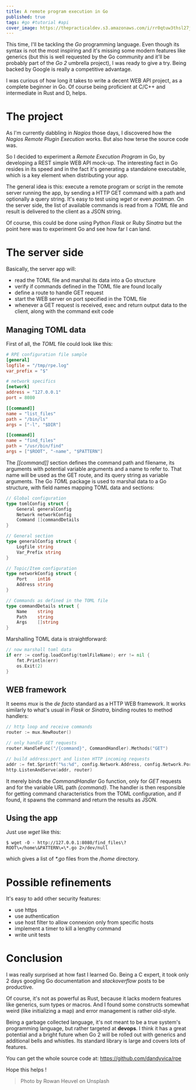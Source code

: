 ```yaml
---
title: A remote program execution in Go
published: true
tags: #go #tutorial #api
cover_image: https://thepracticaldev.s3.amazonaws.com/i/rr0qtuw3thsl27jsznsm.jpg
---
```


This time, I'll be tackling the _Go_ programming language. Even though its syntax is not the most inspiring and it's missing some modern features like generics (but this is well requested by the Go community and it'll be probably part of the _Go 2_ umbrella project), I was ready to give a try. Being backed by Google is really a competitive advantage.

I was curious of how long it takes to write a decent WEB API project, as a complete beginner in Go. Of course being proficient at C/C++ and intermediate in Rust and D, helps.

# The project

As I'm currently dabbling in _Nagios_ those days, I discovered how the _Nagios Remote Plugin Execution_ works. But also how terse the source code was. 

So I decided to experiment a _Remote Execution Program_ in Go, by developing a REST simple WEB API mock-up. The interesting fact in Go resides in its speed and in the fact it's generating a standalone executable, which is a key element when distributing your app.

The general idea is this: execute a remote program or script in the remote server running the app, by sending a HTTP GET command with a path and optionally a query string. It's easy to test using _wget_ or even _postman_. On the server side, the list of available commands is read from a _TOML_ file and result is delivered to the client as a JSON string.

Of course, this could be done using Python _Flask_ or Ruby _Sinatra_ but the point here was to experiment Go and see how far I can land.

# The server side

Basically, the server app will:

* read the TOML file and marshal its data into a Go structure
* verify if commands defined in the TOML file are found locally
* define a route to handle GET request
* start the WEB server on port specified in the TOML file
* whenever a GET request is received, exec and return output data to the client, along with the command exit code

## Managing TOML data
First of all, the _TOML_ file could look like this:

```toml
# RPE configuration file sample
[general]
logfile = "/tmp/rpe.log"
var_prefix = "$"

# network specifics
[network]
address = "127.0.0.1"
port = 8080

[[command]]
name = "list_files"
path = "/bin/ls"
args = ["-l", "$DIR"]

[[command]]
name = "find_files"
path = "/usr/bin/find"
args = ["$ROOT", "-name", "$PATTERN"]
```

The _[[command]]_ section defines the command path and filename, its arguments with potential variable arguments and a name to refer to. That name will be used as the GET route, and its query string as variable arguments. The Go _TOML_ package is used to marshal data to a Go structure, with field names mapping TOML data and sections:

```go
// Global configuration
type tomlConfig struct {
	General generalConfig
	Network networkConfig
	Command []commandDetails
}

// General section 
type generalConfig struct {
	Logfile	string
	Var_Prefix string
}

// Topic/Item configuration
type networkConfig struct {
	Port	int16
	Address	string
}

// Commands as defined in the TOML file
type commandDetails struct {
	Name	string
	Path	string
	Args	[]string
}
```

Marshalling TOML data is straightforward:

```go
// now marshall toml data
if err := config.loadConfig(tomlFileName); err != nil {
    fmt.Println(err)
    os.Exit(2)
}
```

## WEB framework

It seems _mux_ is the _de facto_ standard as a HTTP WEB framework. It works similarly to what's usual in _Flask_ or _Sinatra_, binding routes to method handlers:

```go
// http loop and receive commands
router := mux.NewRouter()

// only handle GET requests
router.HandleFunc("/{command}", CommandHandler).Methods("GET")

// build address:port and listen HTTP incoming requests
addr := fmt.Sprintf("%s:%d", config.Network.Address, config.Network.Port)
http.ListenAndServe(addr, router)
```

It merely binds the _CommandHandler_ Go function, only for _GET_ requests and for the variable URL path _{command}_. The handler is then responsible for getting command characteristics from the TOML configuration, and if found, it spawns the command and return the results as JSON. 

## Using the app

Just use _wget_ like this:

```console
$ wget -O - http://127.0.0.1:8080/find_files\?ROOT\=/home\&PATTERN\=\*.go 2>/dev/null 
```

which gives a list of _*.go_ files from the _/home_ directory.

# Possible refinements

It's easy to add other security features:

* use https
* use authentication
* use host filter to allow connexion only from specific hosts
* implement a timer to kill a lengthy command
* write unit tests

# Conclusion

I was really surprised at how fast I learned Go. Being a C expert, it took only 2 days googling Go documentation and _stackoverflow_ posts to be productive. 

Of course, it's not as powerful as Rust, because it lacks modern features like generics, sum types or macros. And I found some constructs somewhat weird (like initializing a map) and error management is rather old-style.

Being a garbage collected language, it's not meant to be a true system's programming language, but rather targeted at **devops**. I think it has a great potential and a bright future when Go 2 will be rolled out with generics and additional bells and whistles. Its standard library is large and covers lots of features.

You can get the whole source code at: https://github.com/dandyvica/rpe

Hope this helps !

> Photo by Rowan Heuvel on Unsplash
